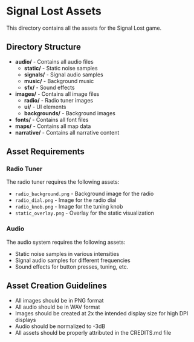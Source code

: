 # Signal Lost Assets

This directory contains all the assets for the Signal Lost game.

## Directory Structure

- **audio/** - Contains all audio files
  - **static/** - Static noise samples
  - **signals/** - Signal audio samples
  - **music/** - Background music
  - **sfx/** - Sound effects
- **images/** - Contains all image files
  - **radio/** - Radio tuner images
  - **ui/** - UI elements
  - **backgrounds/** - Background images
- **fonts/** - Contains all font files
- **maps/** - Contains all map data
- **narrative/** - Contains all narrative content

## Asset Requirements

### Radio Tuner

The radio tuner requires the following assets:

- `radio_background.png` - Background image for the radio
- `radio_dial.png` - Image for the radio dial
- `radio_knob.png` - Image for the tuning knob
- `static_overlay.png` - Overlay for the static visualization

### Audio

The audio system requires the following assets:

- Static noise samples in various intensities
- Signal audio samples for different frequencies
- Sound effects for button presses, tuning, etc.

## Asset Creation Guidelines

- All images should be in PNG format
- All audio should be in WAV format
- Images should be created at 2x the intended display size for high DPI displays
- Audio should be normalized to -3dB
- All assets should be properly attributed in the CREDITS.md file
